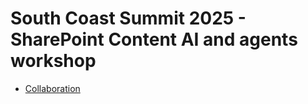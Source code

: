 # South Coast Summit 2025 - SharePoint Content AI and agents workshop

- [Collaboration](Collaboration)

